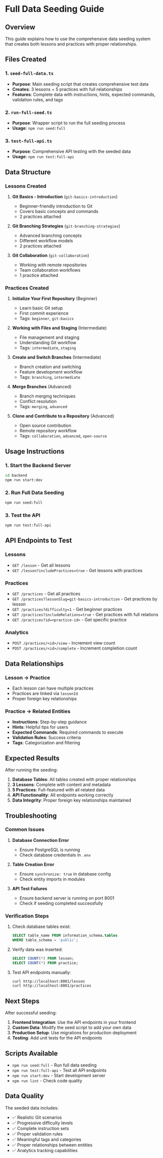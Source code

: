 # Full Data Seeding Guide

## Overview
This guide explains how to use the comprehensive data seeding system that creates both lessons and practices with proper relationships.

## Files Created

### 1. `seed-full-data.ts`
- **Purpose**: Main seeding script that creates comprehensive test data
- **Creates**: 3 lessons + 5 practices with full relationships
- **Features**: Complete data with instructions, hints, expected commands, validation rules, and tags

### 2. `run-full-seed.ts`
- **Purpose**: Wrapper script to run the full seeding process
- **Usage**: `npm run seed:full`

### 3. `test-full-api.ts`
- **Purpose**: Comprehensive API testing with the seeded data
- **Usage**: `npm run test:full-api`

## Data Structure

### Lessons Created
1. **Git Basics - Introduction** (`git-basics-introduction`)
   - Beginner-friendly introduction to Git
   - Covers basic concepts and commands
   - 2 practices attached

2. **Git Branching Strategies** (`git-branching-strategies`)
   - Advanced branching concepts
   - Different workflow models
   - 2 practices attached

3. **Git Collaboration** (`git-collaboration`)
   - Working with remote repositories
   - Team collaboration workflows
   - 1 practice attached

### Practices Created
1. **Initialize Your First Repository** (Beginner)
   - Learn basic Git setup
   - First commit experience
   - Tags: `beginner`, `git-basics`

2. **Working with Files and Staging** (Intermediate)
   - File management and staging
   - Understanding Git workflow
   - Tags: `intermediate`, `staging`

3. **Create and Switch Branches** (Intermediate)
   - Branch creation and switching
   - Feature development workflow
   - Tags: `branching`, `intermediate`

4. **Merge Branches** (Advanced)
   - Branch merging techniques
   - Conflict resolution
   - Tags: `merging`, `advanced`

5. **Clone and Contribute to a Repository** (Advanced)
   - Open source contribution
   - Remote repository workflow
   - Tags: `collaboration`, `advanced`, `open-source`

## Usage Instructions

### 1. Start the Backend Server
```bash
cd backend
npm run start:dev
```

### 2. Run Full Data Seeding
```bash
npm run seed:full
```

### 3. Test the API
```bash
npm run test:full-api
```

## API Endpoints to Test

### Lessons
- `GET /lesson` - Get all lessons
- `GET /lesson?includePractices=true` - Get lessons with practices

### Practices
- `GET /practices` - Get all practices
- `GET /practices?lessonSlug=git-basics-introduction` - Get practices by lesson
- `GET /practices?difficulty=1` - Get beginner practices
- `GET /practices?includeRelations=true` - Get practices with full relations
- `GET /practices?id=<practice-id>` - Get specific practice

### Analytics
- `POST /practices/<id>/view` - Increment view count
- `POST /practices/<id>/complete` - Increment completion count

## Data Relationships

### Lesson → Practice
- Each lesson can have multiple practices
- Practices are linked via `lessonId`
- Proper foreign key relationships

### Practice → Related Entities
- **Instructions**: Step-by-step guidance
- **Hints**: Helpful tips for users
- **Expected Commands**: Required commands to execute
- **Validation Rules**: Success criteria
- **Tags**: Categorization and filtering

## Expected Results

After running the seeding:

1. **Database Tables**: All tables created with proper relationships
2. **3 Lessons**: Complete with content and metadata
3. **5 Practices**: Full-featured with all related data
4. **API Functionality**: All endpoints working correctly
5. **Data Integrity**: Proper foreign key relationships maintained

## Troubleshooting

### Common Issues

1. **Database Connection Error**
   - Ensure PostgreSQL is running
   - Check database credentials in `.env`

2. **Table Creation Error**
   - Ensure `synchronize: true` in database config
   - Check entity imports in modules

3. **API Test Failures**
   - Ensure backend server is running on port 8001
   - Check if seeding completed successfully

### Verification Steps

1. Check database tables exist:
   ```sql
   SELECT table_name FROM information_schema.tables 
   WHERE table_schema = 'public';
   ```

2. Verify data was inserted:
   ```sql
   SELECT COUNT(*) FROM lesson;
   SELECT COUNT(*) FROM practice;
   ```

3. Test API endpoints manually:
   ```bash
   curl http://localhost:8001/lesson
   curl http://localhost:8001/practices
   ```

## Next Steps

After successful seeding:

1. **Frontend Integration**: Use the API endpoints in your frontend
2. **Custom Data**: Modify the seed script to add your own data
3. **Production Setup**: Use migrations for production deployment
4. **Testing**: Add unit tests for the API endpoints

## Scripts Available

- `npm run seed:full` - Run full data seeding
- `npm run test:full-api` - Test all API endpoints
- `npm run start:dev` - Start development server
- `npm run lint` - Check code quality

## Data Quality

The seeded data includes:
- ✅ Realistic Git scenarios
- ✅ Progressive difficulty levels
- ✅ Complete instruction sets
- ✅ Proper validation rules
- ✅ Meaningful tags and categories
- ✅ Proper relationships between entities
- ✅ Analytics tracking capabilities

